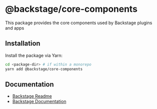 # @backstage/core-components

This package provides the core components used by Backstage plugins and apps

## Installation

Install the package via Yarn:

```sh
cd <package-dir> # if within a monorepo
yarn add @backstage/core-components
```

## Documentation

- [Backstage Readme](https://github.com/backstage/backstage/blob/master/README.md)
- [Backstage Documentation](https://backstage.io/docs)
